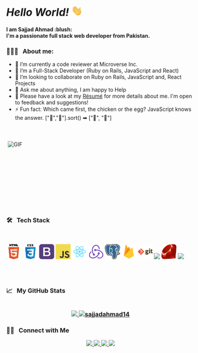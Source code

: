 <h1><i>Hello World!</i> <img src="https://raw.githubusercontent.com/ABSphreak/ABSphreak/master/gifs/Hi.gif" width="30px"></h1>

<h4>
  I am Sajjad Ahmad :blush: <br>
  I'm a passionate full stack web developer from Pakistan.
</h4>

<h3> 👨🏻‍💻 &nbsp; About me:</h3> 

- 🔭 I’m currently a code reviewer at Microverse Inc.
- 🌱 I’m a Full-Stack Developer (Ruby on Rails, JavaScript and React)
- 👯 I’m looking to collaborate on Ruby on Rails, JavaScript and, React Projects
- 💬 Ask me about anything, I am happy to Help
- 📄 Please have a look at my [Résumé](https://docs.google.com/document/d/1nhoZsCGTJBfnm9x2yALLXGvP3j1aQwDLphkoEV4NO48) for more details about me. I'm open to feedback and suggestions!
- ⚡ Fun fact: Which came first, the chicken or the egg? JavaScript knows the answer. ["🥚","🐔"].sort() &#10145;  ["🐔", "🥚"]

<br>

<div>

<img align="right" alt="GIF" src="https://media.giphy.com/media/26tn33aiTi1jkl6H6/giphy.gif?raw=true" width="500" height="200" />

### 🛠 &nbsp; Tech Stack  
<br>

<code><img height="40" src="https://raw.githubusercontent.com/github/explore/80688e429a7d4ef2fca1e82350fe8e3517d3494d/topics/html/html.png"></code>
<code><img height="40" src="https://raw.githubusercontent.com/github/explore/80688e429a7d4ef2fca1e82350fe8e3517d3494d/topics/css/css.png"></code>
<code><img height="40" src="https://raw.githubusercontent.com/github/explore/80688e429a7d4ef2fca1e82350fe8e3517d3494d/topics/bootstrap/bootstrap.png"></code>
<code><img height="40" src="https://raw.githubusercontent.com/github/explore/80688e429a7d4ef2fca1e82350fe8e3517d3494d/topics/javascript/javascript.png"></code>
<code><img height="40" src="https://raw.githubusercontent.com/github/explore/80688e429a7d4ef2fca1e82350fe8e3517d3494d/topics/react/react.png"></code>
<code><img height="40" src="https://raw.githubusercontent.com/github/explore/80688e429a7d4ef2fca1e82350fe8e3517d3494d/topics/redux/redux.png"></code>
<code><img height="40" src="https://raw.githubusercontent.com/github/explore/80688e429a7d4ef2fca1e82350fe8e3517d3494d/topics/postgresql/postgresql.png"></code>
<code><img height="40" src="https://raw.githubusercontent.com/github/explore/80688e429a7d4ef2fca1e82350fe8e3517d3494d/topics/firebase/firebase.png"></code>
<code><img height="40" src="https://raw.githubusercontent.com/github/explore/80688e429a7d4ef2fca1e82350fe8e3517d3494d/topics/git/git.png"></code>
<code><img height="40" src="https://user-images.githubusercontent.com/674621/71187801-14e60a80-2280-11ea-94c9-e56576f76baf.png"></code>
<code><img height="40" src="https://raw.githubusercontent.com/github/explore/80688e429a7d4ef2fca1e82350fe8e3517d3494d/topics/ruby/ruby.png"></code>
<code><img height="40" src="https://upload.wikimedia.org/wikipedia/commons/thumb/6/62/Ruby_On_Rails_Logo.svg/1200px-Ruby_On_Rails_Logo.svg.png"></code>

<div/>

<br>
<br>

<h3>
  <summary>
    📈  &nbsp; My GitHub Stats
  </summary> 
  
  <br>

  <p align="center">
   <a href="https://github.com/SajjadAhmad14">
    <img height="180em" src="https://github-readme-stats-eight-theta.vercel.app/api?username=SajjadAhmad14&show_icons=true&theme=midnight-purple&include_all_commits=true&count_private=true"/>
    <img height="180em" src="https://github-readme-stats.vercel.app/api/top-langs/?username=SajjadAhmad14&show_icons=true&theme=midnight-purple&layout=compact" alt="sajjadahmad14" />
  </a>
</p>
</h3>

### 🤝🏻  &nbsp; Connect with Me <br>

<p align="center">
  <a href="https://www.linkedin.com/in/sajjadahmad14/">
    <img height='20' src="https://img.shields.io/badge/LinkedIn-sajjadahmad14-blue?logo=Linkedin&logoColor=blue&labelColor=black">
  </a>

  <a href="https://github.com/SajjadAhmad14">
    <img height='20' src="https://img.shields.io/badge/Github-sajjadAhmad14-red?logo=Github&logoColor=red&labelColor=black">
  </a>

  <a href="https://twitter.com/Sajjad_Ahmad14">
    <img height='20' src="https://img.shields.io/badge/Twitter-Sajjad_Ahmad14-blue?logo=Twitter&logoColor=blue&labelColor=black">
  </a>

  <a href="mailto:jogimar14@ggmail.com">
    <img height='20' src="https://img.shields.io/badge/Gmail-jogimar14@ggmail.com-red?logo=Gmail&logoColor=Red&labelColor=black">
  </a>
</p>
